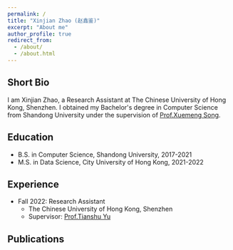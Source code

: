 ```yaml
---
permalink: /
title: "Xinjian Zhao (赵鑫鉴)"
excerpt: "About me"
author_profile: true
redirect_from: 
  - /about/
  - /about.html
---
```

## Short Bio

I am Xinjian Zhao, a Research Assistant at The Chinese University of Hong Kong, Shenzhen. I obtained my Bachelor's degree in Computer Science from Shandong University under the supervision of [Prof.Xuemeng Song](https://xuemengsong.github.io/).



## Education

* B.S. in Computer Science, Shandong University, 2017-2021
* M.S. in Data Science, City University of Hong Kong, 2021-2022

## Experience

* Fall 2022: Research Assistant
  * The Chinese University of Hong Kong, Shenzhen
  * Supervisor: [Prof.Tianshu Yu](https://mypage.cuhk.edu.cn/academics/yutianshu/)

## Publications
